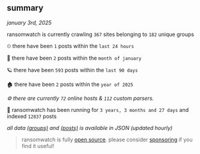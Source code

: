 
## summary
_january 3rd, 2025_

ransomwatch is currently crawling `367` sites belonging to `182` unique groups

⏲ there have been `1` posts within the `last 24 hours`

🦈 there have been `2` posts within the `month of january`

🪐 there have been `593` posts within the `last 90 days`

🏚 there have been `2` posts within the `year of 2025`

_⚙️ there are currently `72` online hosts & `112` custom parsers._

🦕 ransomwatch has been running for `3 years, 3 months and 27 days` and indexed `12837` posts

_all data  [(groups)](http://ransomwhat.telemetry.ltd/groups) and [(posts)](http://ransomwhat.telemetry.ltd/posts) is available in JSON (updated hourly)_

> ransomwatch is fully [open source](https://github.com/joshhighet/ransomwatch#ransomwatch--). please consider [sponsoring](https://github.com/sponsors/joshhighet) if you find it useful!

